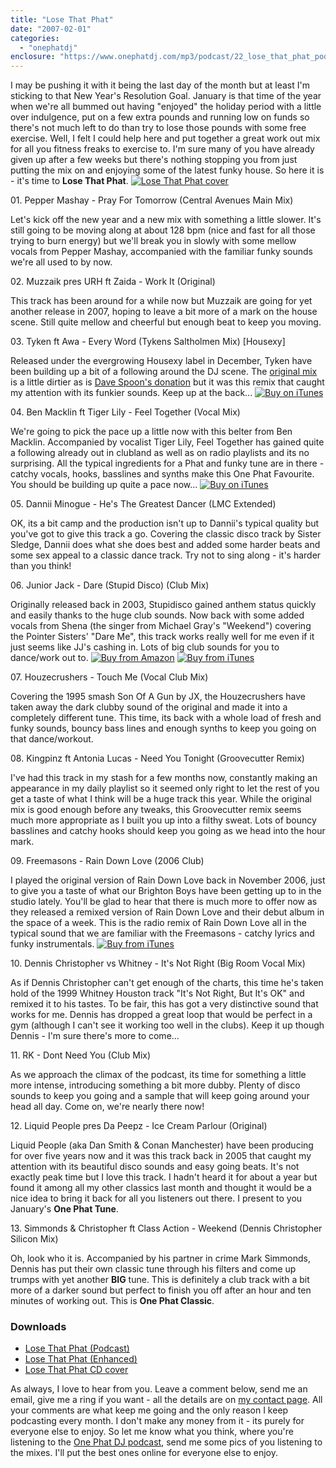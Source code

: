 ```yaml
---
title: "Lose That Phat"
date: "2007-02-01"
categories: 
  - "onephatdj"
enclosure: "https://www.onephatdj.com/mp3/podcast/22_lose_that_phat_podcast.mp3 54472704 audio/mpeg "
---
```


I may be pushing it with it being the last day of the month but at least I'm sticking to that New Year's Resolution Goal. January is that time of the year when we're all bummed out having "enjoyed" the holiday period with a little over indulgence, put on a few extra pounds and running low on funds so there's not much left to do than try to lose those pounds with some free exercise. Well, I felt I could help here and put together a great work out mix for all you fitness freaks to exercise to. I'm sure many of you have already given up after a few weeks but there's nothing stopping you from just putting the mix on and enjoying some of the latest funky house. So here it is - it's time to **Lose That Phat**. [![Lose That Phat cover](https://farm1.static.flickr.com/148/376441490_ba50aad40e.jpg?v=0)](https://www.flickr.com/photos/peelhere/376441490/) 

01\. Pepper Mashay - Pray For Tomorrow (Central Avenues Main Mix)

Let's kick off the new year and a new mix with something a little slower. It's still going to be moving along at about 128 bpm (nice and fast for all those trying to burn energy) but we'll break you in slowly with some mellow vocals from Pepper Mashay, accompanied with the familiar funky sounds we're all used to by now.

02\. Muzzaik pres URH ft Zaida - Work It (Original)

This track has been around for a while now but Muzzaik are going for yet another release in 2007, hoping to leave a bit more of a mark on the house scene. Still quite mellow and cheerful but enough beat to keep you moving.

03\. Tyken ft Awa - Every Word (Tykens Saltholmen Mix) \[Housexy\]

Released under the evergrowing Housexy label in December, Tyken have been building up a bit of a following around the DJ scene. The [original mix](https://www.djdownload.com/mp3-detail/Tyken+ft+Awa/Every+Word/Hed+Kandi+Records/224187) is a little dirtier as is [Dave Spoon's donation](https://www.djdownload.com/mp3-detail/Tyken+ft+Awa/Every+Word/Hed+Kandi+Records/228584) but it was this remix that caught my attention with its funkier sounds. Keep up at the back... [![Buy on iTunes](images/buyitunes.gif)](https://clkuk.tradedoubler.com/click?p=23708&a=1254950&url=http%3A%2F%2Fphobos.apple.com%2FWebObjects%2FMZStore.woa%2Fwa%2FviewAlbum%3Fi%3D211571220%26id%3D211570859%26s%3D143444%26partnerId%3D2003)

04\. Ben Macklin ft Tiger Lily - Feel Together (Vocal Mix)

We're going to pick the pace up a little now with this belter from Ben Macklin. Accompanied by vocalist Tiger Lily, Feel Together has gained quite a following already out in clubland as well as on radio playlists and its no surprising. All the typical ingredients for a Phat and funky tune are in there - catchy vocals, hooks, basslines and synths make this One Phat Favourite. You should be building up quite a pace now... [![Buy on iTunes](images/buyitunes.gif)](https://clkuk.tradedoubler.com/click?p=23708&a=1254950&url=http%3A%2F%2Fphobos.apple.com%2FWebObjects%2FMZStore.woa%2Fwa%2FviewAlbum%3Fi%3D202089309%26id%3D202089287%26s%3D143444%26partnerId%3D2003)

05\. Dannii Minogue - He's The Greatest Dancer (LMC Extended)

OK, its a bit camp and the production isn't up to Dannii's typical quality but you've got to give this track a go. Covering the classic disco track by Sister Sledge, Dannii does what she does best and added some harder beats and some sex appeal to a classic dance track. Try not to sing along - it's harder than you think!

06\. Junior Jack - Dare (Stupid Disco) (Club Mix)

Originally released back in 2003, Stupidisco gained anthem status quickly and easily thanks to the huge club sounds. Now back with some added vocals from Shena (the singer from Michael Gray's "Weekend") covering the Pointer Sisters' "Dare Me", this track works really well for me even if it just seems like JJ's cashing in. Lots of big club sounds for you to dance/work out to. [![Buy from Amazon](images/buyamazon.gif)](https://www.amazon.co.uk/exec/obidos/ASIN/B000M8NM0A/sjmedia-21) [![Buy from iTunes](images/buyitunes.gif)](https://clkuk.tradedoubler.com/click?p=23708&a=1254950&url=http%3A%2F%2Fphobos.apple.com%2FWebObjects%2FMZStore.woa%2Fwa%2FviewAlbum%3Fi%3D212677928%26id%3D212677927%26s%3D143444%26partnerId%3D2003)

07\. Houzecrushers - Touch Me (Vocal Club Mix)

Covering the 1995 smash Son Of A Gun by JX, the Houzecrushers have taken away the dark clubby sound of the original and made it into a completely different tune. This time, its back with a whole load of fresh and funky sounds, bouncy bass lines and enough synths to keep you going on that dance/workout.

08\. Kingpinz ft Antonia Lucas - Need You Tonight (Groovecutter Remix)

I've had this track in my stash for a few months now, constantly making an appearance in my daily playlist so it seemed only right to let the rest of you get a taste of what I think will be a huge track this year. While the original mix is good enough before any tweaks, this Groovecutter remix seems much more appropriate as I built you up into a filthy sweat. Lots of bouncy basslines and catchy hooks should keep you going as we head into the hour mark.

09\. Freemasons - Rain Down Love (2006 Club)

I played the original version of Rain Down Love back in November 2006, just to give you a taste of what our Brighton Boys have been getting up to in the studio lately. You'll be glad to hear that there is much more to offer now as they released a remixed version of Rain Down Love and their debut album in the space of a week. This is the radio remix of Rain Down Love all in the typical sound that we are familiar with the Freemasons - catchy lyrics and funky instrumentals. [![Buy from iTunes](images/buyitunes.gif)](https://clkuk.tradedoubler.com/click?p=23708&a=1254950&url=http%3A%2F%2Fphobos.apple.com%2FWebObjects%2FMZStore.woa%2Fwa%2FviewAlbum%3Fi%3D207200780%26id%3D207200767%26s%3D143444%26partnerId%3D2003)

10\. Dennis Christopher vs Whitney - It's Not Right (Big Room Vocal Mix)

As if Dennis Christopher can't get enough of the charts, this time he's taken hold of the 1999 Whitney Houston track "It's Not Right, But It's OK" and remixed it to his tastes. To be fair, this has got a very distinctive sound that works for me. Dennis has dropped a great loop that would be perfect in a gym (although I can't see it working too well in the clubs). Keep it up though Dennis - I'm sure there's more to come...

11\. RK - Dont Need You (Club Mix)

As we approach the climax of the podcast, its time for something a little more intense, introducing something a bit more dubby. Plenty of disco sounds to keep you going and a sample that will keep going around your head all day. Come on, we're nearly there now!

12\. Liquid People pres Da Peepz - Ice Cream Parlour (Original)

Liquid People (aka Dan Smith & Conan Manchester) have been producing for over five years now and it was this track back in 2005 that caught my attention with its beautiful disco sounds and easy going beats. It's not exactly peak time but I love this track. I hadn't heard it for about a year but found it among all my other classics last month and thought it would be a nice idea to bring it back for all you listeners out there. I present to you January's **One Phat Tune**.

13\. Simmonds & Christopher ft Class Action - Weekend (Dennis Christopher Silicon Mix)

Oh, look who it is. Accompanied by his partner in crime Mark Simmonds, Dennis has put their own classic tune through his filters and come up trumps with yet another **BIG** tune. This is definitely a club track with a bit more of a darker sound but perfect to finish you off after an hour and ten minutes of working out. This is **One Phat Classic**.

### Downloads

- [Lose That Phat (Podcast)](https://www.onephatdj.com/download/dl.php?url=https://www.onephatdj.com/mp3/podcast/22_lose_that_phat_podcast.mp3 "96kbp MP3 ~51.9MB")
- [Lose That Phat (Enhanced)](https://www.onephatdj.com/download/dl.php?url=https://www.onephatdj.com/mp3/podcast/22_lose_that_phat_enhanced.mp3 "192kbp MP3 ~103MB")
- [Lose That Phat CD cover](https://farm1.static.flickr.com/148/376441490_ba50aad40e_o_d.jpg "300dpi ~408KB")

As always, I love to hear from you. Leave a comment below, send me an email, give me a ring if you want - all the details are on [my contact page](https://www.simonjobling.com/?page_id=251). All your comments are what keep me going and the only reason I keep podcasting every month. I don't make any money from it - its purely for everyone else to enjoy. So let me know what you think, where you're listening to the [One Phat DJ podcast](https://feeds.feedburner.com/onephatdj), send me some pics of you listening to the mixes. I'll put the best ones online for everyone else to enjoy.
